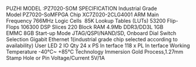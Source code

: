 PUZHI MODEL :PZ7020-SOM   SPECIFICATION
Industrial Grade
Model PZ7020-SoMFPGA 
Chip XC7Z020-2CLG4001
ARM Main Frequency 766MHz
Logic Cells  85K
Lookup Tables (LUTs) 53200
Flip-Flops 106300
DSP Slices 220
Block RAM 4.9Mb
DDR3/DD3L 1GB
EMMC 8GB
Start-up Mode JTAG/QSPI/NAND/SD, Onboard Dial Switch Selection
Gigabit Ethernet 1(industrial grade chip selected according to availability)
User LED 2
IO Qty 24 x PS In terface 118 x PL In terface
Working Temperature -40°C~ +85°C
Technology Immersion Gold Process,1.27mm Stamp Hole or Pin
Voltage/Current 5V/1A
